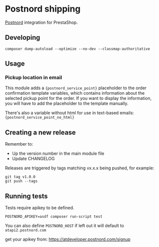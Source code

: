 # Postnord shipping

[Postnord](https://developer.postnord.com/) integration for PrestaShop.

## Developing

```
composer dump-autoload --optimize --no-dev --classmap-authoritative
```

## Usage

### Pickup location in email

This module adds a `{postnord_service_point}` placeholder to the order confirmation template variables,
which contains information about the selected pickup point for the order. If you want to display the information,
you will have to add the placeholder to the template manually.

There's also a variable without html for use in text-based emails: `{postnord_service_point_no_html}`

## Creating a new release
Remember to:
- Up the version number in the main module file
- Update CHANGELOG

Releases are triggered by tags matching vx.x.x being pushed, for example:
```
git tag v1.0.0
git push --tags
```

## Running tests

Tests require apikey to be defined.

```
POSTNORD_APIKEY=asdf composer run-script test
```

You can also define `POSTNORD_HOST` if left out it will default to `atapi2.postnord.com`

get your apikey from: https://atdeveloper.postnord.com/signup

